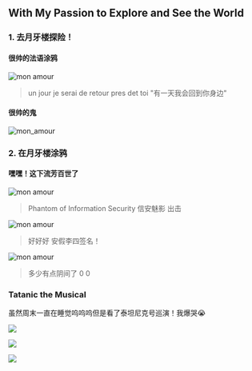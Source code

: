 ## With My Passion to Explore and See the World

### 1. 去月牙楼探险！

#### 很帅的法语涂鸦

![mon amour](./img/illcomebackonedayfrance.jpeg)

> un jour je serai de retour pres det toi "有一天我会回到你身边"

#### 很帅的鬼

![mon_amour](./img/mon_amour.jpeg)

### 2. 在月牙楼涂鸦

#### 嘿嘿！这下流芳百世了

![mon amour](./img/phantom.png)

> Phantom of Information Security 信安魅影 出击

![mon amour](./img/anja.jpeg)

> 好好好 安假李四签名！

![mon amour](./img/ghost.jpeg)
> 多少有点阴间了 0 0

### Tatanic the Musical

虽然周末一直在睡觉呜呜呜但是看了泰坦尼克号巡演！我爆哭😭

![](./img/titanic1.jpeg)

![](./img/titanic2.jpeg)

![](./img/titanic3.jpeg)
